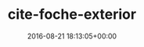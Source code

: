 ---
title:		"cite-foche-exterior"
type:		"photos"
mediatype:		"upload"
description:		"TBC"
date:		"2016-08-21 18:13:05+00:00"
album:		"abandoned"
filename:		"cite-foche-exterior.md"
series:		""
cl_public_id:		"abandoned/cite-foche-exterior"
cl_version:		1497000082
format:		"tiff"
bytes:		6695220
width:		2560
height:		1440
colours:
- "#262218"
- "#7E6C56"
- "#E7E4E1"
- "#282622"
- "#1B1F10"
- "#2E241D"
- "#897D6E"
- "#C9D1D8"
- "#77614F"
- "#E2E3E0"
- "#C5CCD7"
- "#7D7C69"
- "#171C04"
exposure_mode:		"Auto"
program:		"Aperture-priority AE"
aperture:		"10.0"
focal_length:		"16.0 mm"
iso:		"200"
shutter_speed:		"1/80"
metering:		"Multi-segment"
flash:		"Off, Did not fire"
white_balance:		"As Shot"
colour_temp:		"5950"
has_crop:		"true"
orientation:		"Horizontal (normal)"
camera_model:		"NIKON D800"
lens_info:		"16mm f/2.8"
artist:		"No artist info"
x_resolution:		"300"
y_resolution:		"300"
---